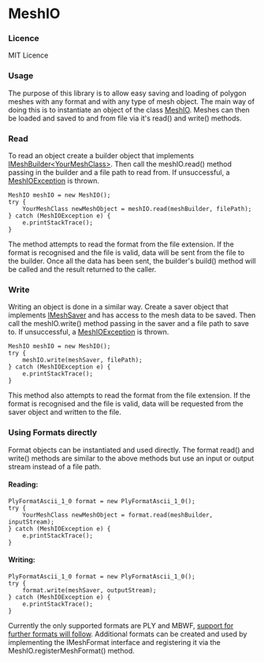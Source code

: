 # MeshIO
<h3>Licence</h3>

MIT Licence


<h3>Usage</h3>

The purpose of this library is to allow easy saving and loading of polygon meshes with any format and with any type of mesh object. The main way of doing this is to instantiate an object of the class [MeshIO](src/com/ripplar_games/mesh_io/MeshIO.java). Meshes can then be loaded and saved to and from file via it's read() and write() methods.


<h3>Read</h3>

To read an object create a builder object that implements [IMeshBuilder&lt;YourMeshClass&gt;](src/com/ripplar_games/mesh_io/IMeshBuilder.java). Then call the meshIO.read() method passing in the builder and a file path to read from. If unsuccessful, a [MeshIOException](src/com/ripplar_games/mesh_io/MeshIOException.java) is thrown.

    MeshIO meshIO = new MeshIO();
    try {
        YourMeshClass newMeshObject = meshIO.read(meshBuilder, filePath);
    } catch (MeshIOException e) {
        e.printStackTrace();
    }

The method attempts to read the format from the file extension. If the format is recognised and the file is valid, data will be sent from the file to the builder. Once all the data has been sent, the builder's build() method will be called and the result returned to the caller.


<h3>Write</h3>

Writing an object is done in a similar way. Create a saver object that implements [IMeshSaver](src/com/ripplar_games/mesh_io/IMeshSaver.java) and has access to the mesh data to be saved. Then call the meshIO.write() method passing in the saver and a file path to save to. If unsuccessful, a [MeshIOException](src/com/ripplar_games/mesh_io/MeshIOException.java) is thrown.

    MeshIO meshIO = new MeshIO();
    try {
        meshIO.write(meshSaver, filePath);
    } catch (MeshIOException e) {
        e.printStackTrace();
    }

This method also attempts to read the format from the file extension. If the format is recognised and the file is valid, data will be requested from the saver object and written to the file.


<h3>Using Formats directly</h3>

Format objects can be instantiated and used directly. The format read() and write() methods are similar to the above methods but use an input or output stream instead of a file path.


<h4>Reading:</h4>

    PlyFormatAscii_1_0 format = new PlyFormatAscii_1_0();
    try {
        YourMeshClass newMeshObject = format.read(meshBuilder, inputStream);
    } catch (MeshIOException e) {
        e.printStackTrace();
    }

<h4>Writing:</h4>

    PlyFormatAscii_1_0 format = new PlyFormatAscii_1_0();
    try {
        format.write(meshSaver, outputStream);
    } catch (MeshIOException e) {
        e.printStackTrace();
    }

Currently the only supported formats are PLY and MBWF, [support for further formats will follow](TODO.md). Additional formats can be created and used by implementing the IMeshFormat interface and registering it via the MeshIO.registerMeshFormat() method.
